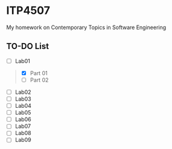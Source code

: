 # ITP4507
My homework on Contemporary Topics in Software Engineering  
## TO-DO List
- [ ]  Lab01
> - [X] Part 01
> - [ ] Part 02 
- [ ]  Lab02
- [ ]  Lab03
- [ ]  Lab04
- [ ]  Lab05
- [ ]  Lab06
- [ ]  Lab07
- [ ]  Lab08
- [ ]  Lab09
